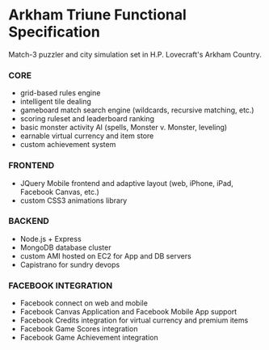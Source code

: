 # Arkham Triune Functional Specification

Match-3 puzzler and city simulation set in H.P. Lovecraft's Arkham Country.

### CORE

+ grid-based rules engine
+ intelligent tile dealing
+ gameboard match search engine (wildcards, recursive matching, etc.)
+ scoring ruleset and leaderboard ranking
+ basic monster activity AI (spells, Monster v. Monster, leveling)
+ earnable virtual currency and item store
+ custom achievement system

### FRONTEND 

+ JQuery Mobile frontend and adaptive layout (web, iPhone, iPad, Facebook Canvas, etc.)
+ custom CSS3 animations library

### BACKEND

+ Node.js + Express
+ MongoDB database cluster 
+ custom AMI hosted on EC2 for App and DB servers
+ Capistrano for sundry devops

### FACEBOOK INTEGRATION

+ Facebook connect on web and mobile
+ Facebook Canvas Application and Facebook Mobile App support
+ Facebook Credits integration for virtual currency and premium items
+ Facebook Game Scores integration
+ Facebook Game Achievement integration

